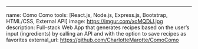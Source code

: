 ---

name: Cómo Como
tools: [React.js, Node.js,
Express.js, Bootstrap, HTML/CSS, External API]
image: https://imgur.com/xoMQDiJ.jpg
description: Full-stack Web App that generates recipes based on
the user’s input (ingredients) by calling an API
and with the option to save recipes as favorites
external_url: https://github.com/CharlotteMarotte/ComoComo
